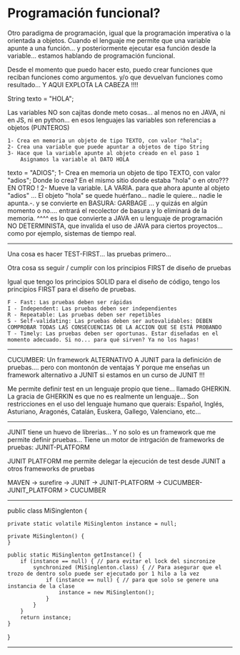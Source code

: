 # Programación funcional?

Otro paradigma de programación, igual que la programación imperativa o la orientada a objetos.
Cuando el lenguaje me permite que una variable apunte a una función... y posteriormente ejecutar esa función desde la variable... estamos hablando de programación funcional.

Desde el momento que puedo hacer esto, puedo crear funciones que reciban funciones como argumentos. y/o que devuelvan funciones como resultado... Y AQUI EXPLOTA LA CABEZA !!!!

String texto = "HOLA";

Las variables NO son cajitas donde meto cosas... al menos no en JAVA, ni en JS, ni en python... en esos lenguajes las variables son referencias a objetos (PUNTEROS)

    1- Crea en memoria un objeto de tipo TEXTO, con valor "hola";
    2- Crea una variable que puede apuntar a objetos de tipo String
    3- Hace que la variable apunte al objeto creado en el paso 1
        Asignamos la variable al DATO HOLA
    
texto = "ADIOS";
    1- Crea en memoria un objeto de tipo TEXTO, con valor "adios";
        Donde lo crea? En el mismo sitio donde estaba "hola" o en otro??? EN OTRO !
    2- Mueve la variable. LA VARIA. para que ahora apunte al objeto "adios"
    ... El objeto "hola" se quede huérfano... nadie le quiere... nadie le apunta.-. y se convierte en  BASURA: GARBAGE
    ... y quizás en algún momento o no.... entrará el recolector de basura y lo eliminará de la memoria.
           ^^^^ es lo que convierte a JAVA en u lenguaje de programación NO DETERMINISTA, que invalida el uso de JAVA para ciertos proyectos... como por ejemplo, sistemas de tiempo real.

--- 

Una cosa es hacer TEST-FIRST... las pruebas primero...

Otra cosa ss seguir / cumplir con los principios FIRST de diseño de pruebas

Igual que tengo los principios SOLID para el diseño de código, tengo los principios FIRST para el diseño de pruebas.

    F - Fast: Las pruebas deben ser rápidas
    I - Independent: Las pruebas deben ser independientes
    R - Repeatable: Las pruebas deben ser repetibles
    S - Self-validating: Las pruebas deben ser autovalidables: DEBEN COMPROBAR TODAS LAS CONSECUENCIAS DE LA ACCION QUE SE ESTÁ PROBANDO
    T - Timely: Las pruebas deben ser oportunas. Estar diseñadas en el momento adecuado. Si no... para qué sirven? Ya no los hagas!

---

CUCUMBER:
Un framework ALTERNATIVO A JUNIT para la definición de pruebas.... pero con montonón de ventajas
Y porque me enseñas un framework alternativo a JUNIT si estamos en un curso de JUNIT !!!

Me permite definir test en un lenguaje propio que tiene... llamado GHERKIN.
La gracia de GHERKIN es que no es realmente un lenguaje... Son restricciones en el uso del lenguaje humano que querais: Español, Inglés, Asturiano, Aragonés, Catalán, Euskera, Gallego, Valenciano, etc...

---

JUNIT tiene un huevo de librerias...
Y no solo es un framework que me permite definir pruebas...
Tiene un motor de intrgación de frameworks de pruebas: JUNIT-PLATFORM

JUNIT PLATFORM me permite delegar la ejecución de test desde JUNIT a otros frameworks de pruebas


MAVEN -> surefire -> JUNIT -> JUNIT-PLATFORM -> CUCUMBER-JUNIT_PLATFORM > CUCUMBER



----


public class MiSinglenton {

    private static volatile MiSinglenton instance = null;

    private MiSinglenton() {
    }

    public static MiSinglenton getInstance() {
        if (instance == null) { // para evitar el lock del sincronize
            synchronized (MiSinglenton.class) { // Para asegurar que el trozo de dentro solo puede ser ejecutado por 1 hilo a la vez
                if (instance == null) { // para que solo se genere una instancia de la clase
                    instance = new MiSinglenton();
                }
            }
        }
        return instance;
    }

}


---

